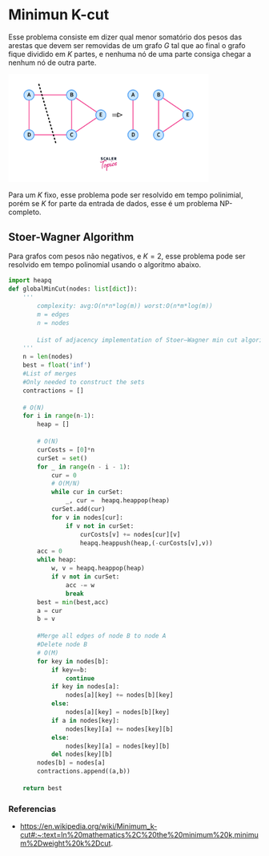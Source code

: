 # Minimun K-cut

Esse problema consiste em dizer qual menor somatório dos pesos das arestas que devem ser removidas de um grafo $G$ tal que ao final o grafo fique dividido em $K$ partes, e nenhuma nó de uma parte consiga chegar a nenhum nó de outra parte. 

<img src="two-minimum-cut-problem.webp" width=400/>


Para um $K$ fixo, esse problema pode ser resolvido em tempo polinimial, porém se $K$ for parte da entrada de dados, esse é um problema NP-completo.


## Stoer-Wagner Algorithm

Para grafos com pesos não negativos, e $K=2$, esse problema pode ser resolvido em tempo polinomial usando o algoritmo abaixo.

```python
import heapq
def globalMinCut(nodes: list[dict]):
    '''
        complexity: avg:O(n*n*log(m)) worst:O(n*m*log(m))
        m = edges
        n = nodes

        List of adjacency implementation of Stoer–Wagner min cut algorithm
    '''
    n = len(nodes)
    best = float('inf')
    #List of merges
    #Only needed to construct the sets
    contractions = []

    # O(N)
    for i in range(n-1):
        heap = []

        # O(N) 
        curCosts = [0]*n
        curSet = set()
        for _ in range(n - i - 1):
            cur = 0
            # O(M/N)
            while cur in curSet:
                _, cur =  heapq.heappop(heap)
            curSet.add(cur)
            for v in nodes[cur]:
                if v not in curSet:
                    curCosts[v] += nodes[cur][v]
                    heapq.heappush(heap,(-curCosts[v],v))
        acc = 0
        while heap:
            w, v = heapq.heappop(heap)
            if v not in curSet:
                acc -= w
                break
        best = min(best,acc)
        a = cur
        b = v
        
        #Merge all edges of node B to node A
        #Delete node B
        # O(M)
        for key in nodes[b]:
            if key==b:
                continue
            if key in nodes[a]:
                nodes[a][key] += nodes[b][key]
            else:
                nodes[a][key] = nodes[b][key]
            if a in nodes[key]:
                nodes[key][a] += nodes[key][b]
            else:
                nodes[key][a] = nodes[key][b]
            del nodes[key][b]
        nodes[b] = nodes[a]
        contractions.append((a,b))
        
    return best
```

### Referencias

 - https://en.wikipedia.org/wiki/Minimum_k-cut#:~:text=In%20mathematics%2C%20the%20minimum%20k,minimum%2Dweight%20k%2Dcut.
  